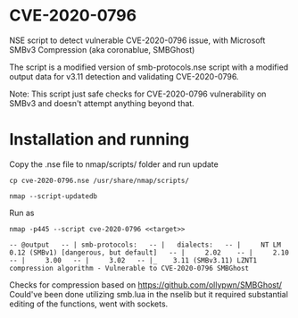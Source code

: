 # CVE-2020-0796
NSE script to detect vulnerable CVE-2020-0796 issue, with Microsoft SMBv3 Compression (aka coronablue, SMBGhost)

The script is a modified version of smb-protocols.nse script with a modified output data for v3.11 detection and validating CVE-2020-0796. 

Note: This script just safe checks for CVE-2020-0796 vulnerability on SMBv3 and doesn't attempt anything beyond that.


# Installation and running

Copy the .nse file to nmap/scripts/ folder and run update

``cp cve-2020-0796.nse /usr/share/nmap/scripts/``

``nmap --script-updatedb``

Run as 

``nmap -p445 --script cve-2020-0796 <<target>>``


``-- @output  
-- | smb-protocols:  
-- |   dialects:  
-- |     NT LM 0.12 (SMBv1) [dangerous, but default]  
-- |     2.02   
-- |     2.10  
-- |     3.00  
-- |     3.02  
-- |_    3.11 (SMBv3.11) LZNT1 compression algorithm - Vulnerable to CVE-2020-0796 SMBGhost``  



Checks for compression based on https://github.com/ollypwn/SMBGhost/ Could've been done utilizing smb.lua in the nselib but it required substantial editing of the functions, went with sockets. 
